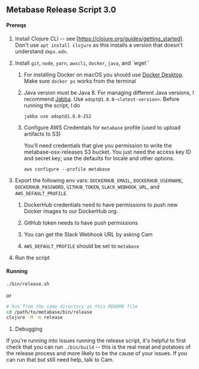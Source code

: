 ## Metabase Release Script 3.0

#### Prereqs

1. Install Clojure CLI -- see [https://clojure.org/guides/getting_started]. Don't use `apt install clojure` as this
   installs a version that doesn't understand `deps.edn`.

1. Install `git`, `node`, `yarn`, `awscli`, `docker`, `java`, and `wget``

   1. For installing Docker on macOS you should use [Docker Desktop](https://docs.docker.com/docker-for-mac/install/).
      Make sure `docker ps` works from the terminal

   1. Java version must be Java 8. For managing different Java versions, I recommend
      [Jabba](https://github.com/shyiko/jabba). Use `adopt@1.8.0-<latest-version>`. Before running the script, I do

      ```
      jabba use adopt@1.8.0-252
      ```

    1. Configure AWS Credentials for `metabase` profile (used to upload artifacts to S3)

       You'll need credentials that give you permission to write the metabase-osx-releases S3 bucket. You just need
       the access key ID and secret key; use the defaults for locale and other options.

       ```
       aws configure --profile metabase
       ```

1. Export the following env vars: `DOCKERHUB_EMAIL`, `DOCKERHUB_USERNAME`, `DOCKERHUB_PASSWORD`, `GITHUB_TOKEN`,
   `SLACK_WEBHOOK_URL`, and `AWS_DEFAULT_PROFILE`.

   1. DockerHub credentials need to have permissions to push new Docker images to our DockerHub org.

   1. GitHub token needs to have push permissions

   1. You can get the Slack Webhook URL by asking Cam

   1. `AWS_DEFAULT_PROFILE` should be set to `metabase`


1.  Run the script

#### Running

```bash
./bin/release.sh
```

*or*

```bash
# Run from the same directory as this README file
cd /path/to/metabase/bin/release
clojure -M -m release
```

1. Debugging

If you're running into issues running the release script, it's helpful to first check that you can run `./bin/build`
-- this is the real meat and potatoes of the release process and more likely to be the cause of your issues. If you
can run that but still need help, talk to Cam.
